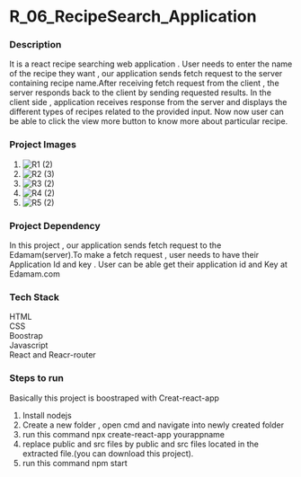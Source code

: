 # R_06_RecipeSearch_Application

### Description
It is a react recipe searching web application . User needs to enter the name of the recipe they want ,
our application sends fetch request to the server containing recipe name.After receiving fetch request from the client , the server responds back to the client by sending requested results. In the client side , application receives response from the server and displays the different types of recipes related to the provided input. Now now user can be able to click the view more button to know more about particular recipe.

### Project Images
1) ![R1 (2)](https://user-images.githubusercontent.com/47751069/105040411-d1b02980-5a87-11eb-9d0b-db76ea18a7d4.png)
2) ![R2 (3)](https://user-images.githubusercontent.com/47751069/105040466-e391cc80-5a87-11eb-92b0-b5538744c8df.png)
3) ![R3 (2)](https://user-images.githubusercontent.com/47751069/105040642-1b990f80-5a88-11eb-9534-7541c0408dbb.png)
4) ![R4 (2)](https://user-images.githubusercontent.com/47751069/105040748-3a97a180-5a88-11eb-9298-52af1e46a3f0.png)
5) ![R5 (2)](https://user-images.githubusercontent.com/47751069/105040961-76326b80-5a88-11eb-9888-f5fe075da29c.png)

### Project Dependency
In this project ,  our application sends  fetch request to the Edamam(server).To make a fetch request , user needs to have their Application Id  and key . User can be able get their application id and Key at Edamam.com

### Tech Stack 
HTML <br>
CSS <br>
Boostrap <br>
Javascript <br>
React and Reacr-router

### Steps to run 
Basically this project is boostraped with Creat-react-app  
 1) Install nodejs 
 2) Create a new folder , open cmd and navigate into newly created folder
 3) run this command  npx create-react-app yourappname 
 4) replace public and src files by public and src files located in the extracted file.(you can download this project).
 5) run this command  npm start 
